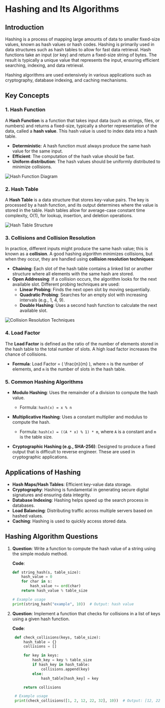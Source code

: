 # Hashing and Its Algorithms

## Introduction
Hashing is a process of mapping large amounts of data to smaller fixed-size values, known as hash values or hash codes. Hashing is primarily used in data structures such as hash tables to allow for fast data retrieval. Hash functions take an input (or key) and return a fixed-size string of bytes. The result is typically a unique value that represents the input, ensuring efficient searching, indexing, and data retrieval.

Hashing algorithms are used extensively in various applications such as cryptography, database indexing, and caching mechanisms.

## Key Concepts

### 1. Hash Function
A **Hash Function** is a function that takes input data (such as strings, files, or numbers) and returns a fixed-size, typically a shorter representation of the data, called a **hash value**. This hash value is used to index data into a hash table.

- **Deterministic**: A hash function must always produce the same hash value for the same input.
- **Efficient**: The computation of the hash value should be fast.
- **Uniform distribution**: The hash values should be uniformly distributed to minimize collisions.

![Hash Function Diagram](https://media.geeksforgeeks.org/wp-content/uploads/20240508162701/Components-of-Hashing.webp)

### 2. Hash Table
A **Hash Table** is a data structure that stores key-value pairs. The key is processed by a hash function, and its output determines where the value is stored in the table. Hash tables allow for average-case constant time complexity, O(1), for lookup, insertion, and deletion operations.

![Hash Table Structure](https://www.tutorialspoint.com/data_structures_algorithms/images/hash_function.jpg) 

### 3. Collisions and Collision Resolution
In practice, different inputs might produce the same hash value; this is known as a **collision**. A good hashing algorithm minimizes collisions, but when they occur, they are handled using **collision resolution techniques**:

- **Chaining**: Each slot of the hash table contains a linked list or another structure where all elements with the same hash are stored.
- **Open Addressing**: If a collision occurs, the algorithm looks for the next available slot. Different probing techniques are used:
  - **Linear Probing**: Finds the next open slot by moving sequentially.
  - **Quadratic Probing**: Searches for an empty slot with increasing intervals (e.g., 1, 4, 9).
  - **Double Hashing**: Uses a second hash function to calculate the next available slot.

![Collision Resolution Techniques](https://www.gatevidyalay.com/wp-content/uploads/2018/06/Collision-Resolution-Techniques-1.png) 

### 4. Load Factor
The **Load Factor** is defined as the ratio of the number of elements stored in the hash table to the total number of slots. A high load factor increases the chance of collisions.

- **Formula**: Load Factor = \( \frac{n}{m} \), where `n` is the number of elements, and `m` is the number of slots in the hash table.

### 5. Common Hashing Algorithms

- **Modulo Hashing**: Uses the remainder of a division to compute the hash value. 
  - Formula: `hash(x) = x % n`
  
- **Multiplicative Hashing**: Uses a constant multiplier and modulus to compute the hash.
  - Formula: `hash(x) = ((A * x) % 1) * m`, where `A` is a constant and `m` is the table size.
  
- **Cryptographic Hashing (e.g., SHA-256)**: Designed to produce a fixed output that is difficult to reverse engineer. These are used in cryptographic applications.

## Applications of Hashing
- **Hash Maps/Hash Tables**: Efficient key-value data storage.
- **Cryptography**: Hashing is fundamental in generating secure digital signatures and ensuring data integrity.
- **Database Indexing**: Hashing helps speed up the search process in databases.
- **Load Balancing**: Distributing traffic across multiple servers based on hashed values.
- **Caching**: Hashing is used to quickly access stored data.

## Hashing Algorithm Questions

1. **Question**: Write a function to compute the hash value of a string using the simple modulo method.
   
   **Code**:
   ```python
   def string_hash(s, table_size):
       hash_value = 0
       for char in s:
           hash_value += ord(char)
       return hash_value % table_size

   # Example usage
   print(string_hash("example", 10))  # Output: hash value
   ```

2. **Question**: Implement a function that checks for collisions in a list of keys using a given hash function.
   
   **Code**:
   ```python
    def check_collisions(keys, table_size):
        hash_table = {}
        collisions = []

        for key in keys:
            hash_key = key % table_size
            if hash_key in hash_table:
                collisions.append(key)
            else:
                hash_table[hash_key] = key

        return collisions

    # Example usage
    print(check_collisions([1, 2, 12, 22, 32], 10))  # Output: [12, 22]
   ```

